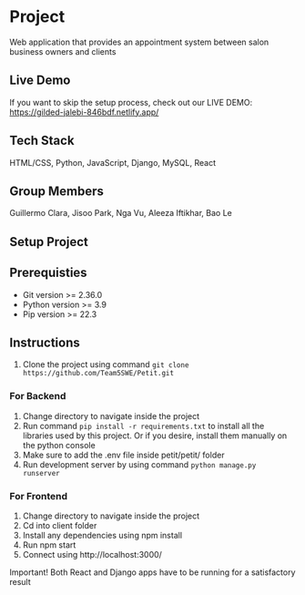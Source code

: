 # Project
Web application that provides an appointment system between salon business owners and clients

## Live Demo
If you want to skip the setup process, check out our
LIVE DEMO: https://gilded-jalebi-846bdf.netlify.app/

## Tech Stack

HTML/CSS, Python, JavaScript, Django, MySQL, React  

## Group Members

Guillermo Clara, Jisoo Park, Nga Vu, Aleeza Iftikhar, Bao Le

## Setup Project

## Prerequisties

- Git version >= 2.36.0
- Python version >= 3.9
- Pip version >= 22.3

## Instructions

1. Clone the project using command `git clone https://github.com/Team5SWE/Petit.git `

### For Backend
1. Change directory to navigate inside the project 
2. Run command `pip install -r requirements.txt` to install all the libraries used by this project. 
Or if you desire, install them manually on the python console
3. Make sure to add the .env file inside petit/petit/ folder
4. Run development server by using command `python manage.py runserver`

### For Frontend
1. Change directory to navigate inside the project
2. Cd into client folder
3. Install any dependencies using npm install
4. Run npm start
5. Connect using http://localhost:3000/

Important!
Both React and Django apps have to be running for a satisfactory result
